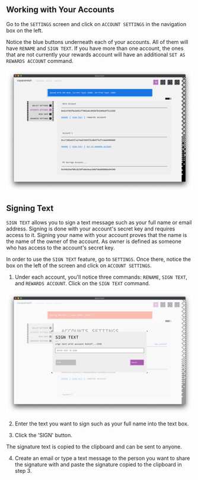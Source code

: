 ## Working with Your Accounts

Go to the `SETTINGS` screen and click on `ACCOUNT SETTINGS` in the navigation box on the left.  

Notice the blue buttons underneath each of your accounts. All of them will have `RENAME` and `SIGN TEXT`. If you have more than one account, the ones that are not currently your rewards account will have an additional `SET AS REWARDS ACCOUNT` command.

![](images/v1.0/account_commands.png)

## Signing Text

`SIGN TEXT` allows you to sign a text message such as your full name or email address.
Signing is done with your account's secret key and requires access to it.
Signing your name with your account proves that the name is the name of the owner of the account.
As owner is defined as someone who has access to the account's secret key.

In order to use the `SIGN TEXT` feature, go to `SETTINGS`. Once there, notice the box on the left of the screen and click on `ACCOUNT SETTINGS`.

1. Under each account, you'll notice three commands: `RENAME`, `SIGN TEXT`, and `REWARDS ACCOUNT`. Click on the `SIGN TEXT` command.

![](images/v1.0/sign_text_1.png)

2. Enter the text you want to sign such as your full name into the text box.

3. Click the 'SIGN' button.

The signature text is copied to the clipboard and can be sent to anyone.

4. Create an email or type a text message to the person you want to share the signature with and paste the signature copied to the clipboard in step 3.
